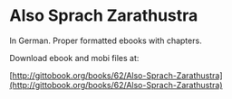 # Also Sprach Zarathustra

In German. Proper formatted ebooks with chapters. 

Download ebook and mobi files at: 

[http://gittobook.org/books/62/Also-Sprach-Zarathustra](http://gittobook.org/books/62/Also-Sprach-Zarathustra)
